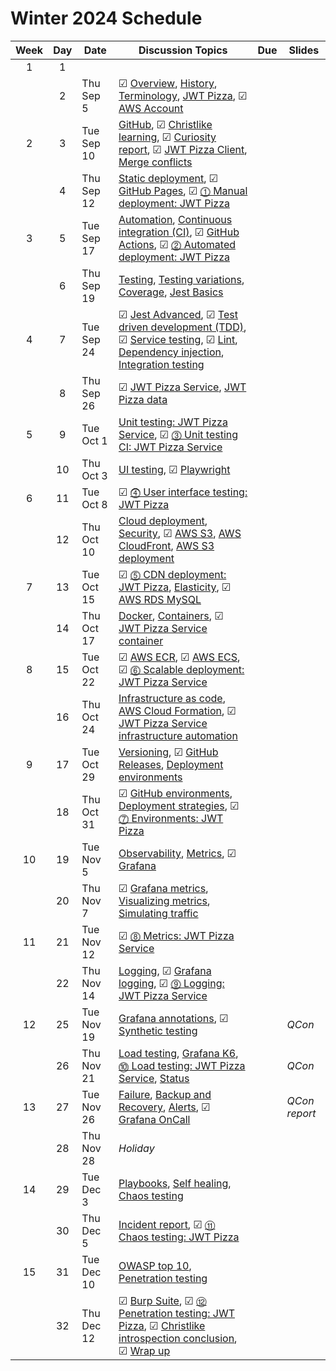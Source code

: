 # Winter 2024 Schedule

| Week | Day | Date       | Discussion Topics                                                                                                                                                                                                                                                                                                  | Due | Slides        |
| :--: | :-: | ---------- | ------------------------------------------------------------------------------------------------------------------------------------------------------------------------------------------------------------------------------------------------------------------------------------------------------------------ | --- | ------------- |
|  1   |  1  |            |                                                                                                                                                                                                                                                                                                                    |     |               |
|      |  2  | Thu Sep 5  | ☑ [Overview](overview/overview.md), [History](history/history.md), [Terminology](terminology/terminology.md), [JWT Pizza](jwtPizza/jwtPizza.md), ☑ [AWS Account](awsAccount/awsAccount.md)                                                                                                                         |     |               |
|  2   |  3  | Tue Sep 10 | [GitHub](gitHub/gitHub.md), ☑ [Christlike learning](christlikeLearning/christlikeLearning.md), ☑ [Curiosity report](curiosityReport/curiosityReport.md), ☑ [JWT Pizza Client](jwtPizzaClient/jwtPizzaClient.md), [Merge conflicts](mergeConflicts/mergeConflicts.md)                                               |     |               |
|      |  4  | Thu Sep 12 | [Static deployment](staticDeployment/staticDeployment.md), ☑ [GitHub Pages](gitHubPages/gitHubPages.md), ☑ [⓵ Manual deployment: JWT Pizza](deliverable1ManualDeploy/deliverable1ManualDeploy.md)                                                                                                                  |     |               |
|  3   |  5  | Tue Sep 17 | [Automation](automation/automation.md), [Continuous integration (CI)](continuousIntegration/continuousIntegration.md), ☑ [GitHub Actions](gitHubActions/gitHubActions.md), ☑ [⓶ Automated deployment: JWT Pizza](deliverable2AutomatedDeploy/deliverable2AutomatedDeploy.md)                                       |     |               |
|      |  6  | Thu Sep 19 | [Testing](testing/testing.md), [Testing variations](testingCategories/testingCategories.md), [Coverage](coverage/coverage.md), [Jest Basics](jestBasics/jestBasics.md)                                                                                                                                             |     |               |
|  4   |  7  | Tue Sep 24 | ☑ [Jest Advanced](jestAdvanced/jestAdvanced.md), ☑ [Test driven development (TDD)](tdd/tdd.md), ☑ [Service testing](serviceTesting/serviceTesting.md), ☑ [Lint](lint/lint.md), [Dependency injection](dependencyInjection/dependencyInjection.md), [Integration testing](integrationTesting/integrationTesting.md) |     |               |
|      |  8  | Thu Sep 26 | ☑ [JWT Pizza Service](jwtPizzaService/jwtPizzaService.md), [JWT Pizza data](jwtPizzaData/jwtPizzaData.md)                                                                                                                                                                                                          |     |               |
|  5   |  9  | Tue Oct 1  | [Unit testing: JWT Pizza Service](unitTestingJwtPizzaService/unitTestingJwtPizzaService.md), ☑ [⓷ Unit testing CI: JWT Pizza Service](deliverable3UnitTesting/deliverable3UnitTesting.md)                                                                                                                          |     |               |
|      | 10  | Thu Oct 3  | [UI testing](uiTesting/uiTesting.md), ☑ [Playwright](playwright/playwright.md)                                                                                                                                                                                                                                     |     |               |
|  6   | 11  | Tue Oct 8  | ☑ [⓸ User interface testing: JWT Pizza](deliverable4UiTesting/deliverable4UiTesting.md)                                                                                                                                                                                                                            |     |               |
|      | 12  | Thu Oct 10 | [Cloud deployment](cloudDeployment/cloudDeployment.md), [Security](security/security.md), ☑ [AWS S3](awsS3/awsS3.md), [AWS CloudFront](awsCloudFront/awsCloudFront.md), [AWS S3 deployment](awsS3Deployment/awsS3Deployment.md)                                                                                    |     |               |
|  7   | 13  | Tue Oct 15 | ☑ [⓹ CDN deployment: JWT Pizza](deliverable5CdnDeploy/deliverable5CdnDeploy.md), [Elasticity](elasticity/elasticity.md), ☑ [AWS RDS MySQL](awsRdsMysql/awsRdsMysql.md)                                                                                                                                             |     |               |
|      | 14  | Thu Oct 17 | [Docker](docker/docker.md), [Containers](containers/containers.md), ☑ [JWT Pizza Service container](jwtPizzaServiceContainer/jwtPizzaServiceContainer.md)                                                                                                                                                          |     |               |
|  8   | 15  | Tue Oct 22 | ☑ [AWS ECR](awsEcr/awsEcr.md), ☑ [AWS ECS](awsEcs/awsEcs.md), ☑ [⓺ Scalable deployment: JWT Pizza Service](deliverable6ScalableDeploy/deliverable6ScalableDeploy.md)                                                                                                                                               |     |               |
|      | 16  | Thu Oct 24 | [Infrastructure as code](infrastructureAsCode/infrastructureAsCode.md), [AWS Cloud Formation](awsCloudFormation/awsCloudFormation.md), ☑ [JWT Pizza Service infrastructure automation](jwtPizzaServiceInfrastructureAutomation/jwtPizzaServiceInfrastructureAutomation.md)                                         |     |               |
|  9   | 17  | Tue Oct 29 | [Versioning](versioning/versioning.md), ☑ [GitHub Releases](gitHubReleases/gitHubReleases.md), [Deployment environments](deploymentEnvironments/deploymentEnvironments.md)                                                                                                                                         |     |               |
|      | 18  | Thu Oct 31 | ☑ [GitHub environments](gitHubEnvironments/gitHubEnvironments.md), [Deployment strategies](deploymentStrategies/deploymentStrategies.md), ☑ [⓻ Environments: JWT Pizza](deliverable7Environments/deliverable7Environments.md)                                                                                      |     |               |
|  10  | 19  | Tue Nov 5  | [Observability](observability/observability.md), [Metrics](metrics/metrics.md), ☑ [Grafana](grafana/grafana.md)                                                                                                                                                                                                    |     |               |
|      | 20  | Thu Nov 7  | ☑ [Grafana metrics](grafanaMetrics/grafanaMetrics.md), [Visualizing metrics](visualizingMetrics/visualizingMetrics.md), [Simulating traffic](simulatingTraffic/simulatingTraffic.md)                                                                                                                               |     |               |
|  11  | 21  | Tue Nov 12 | ☑ [⓼ Metrics: JWT Pizza Service](deliverable8Metrics/deliverable8Metrics.md)                                                                                                                                                                                                                                       |     |               |
|      | 22  | Thu Nov 14 | [Logging](logging/logging.md), ☑ [Grafana logging](grafanaLogging/grafanaLogging.md), ☑ [⓽ Logging: JWT Pizza Service](deliverable9Logging/deliverable9Logging.md)                                                                                                                                                 |     |               |
|  12  | 25  | Tue Nov 19 | [Grafana annotations](grafanaAnnotations/grafanaAnnotations.md), ☑ [Synthetic testing](syntheticTesting/syntheticTesting.md)                                                                                                                                                                                       |     | _QCon_        |
|      | 26  | Thu Nov 21 | [Load testing](loadTesting/loadTesting.md), [Grafana K6](grafanaK6/grafanaK6.md), [⓾ Load testing: JWT Pizza Service](deliverable10LoadTesting/deliverable10LoadTesting.md), [Status](statusReporting/statusReporting.md)                                                                                          |     | _QCon_        |
|  13  | 27  | Tue Nov 26 | [Failure](failure/failure.md), [Backup and Recovery](recovery/recovery.md), [Alerts](alerting/alerting.md), ☑ [Grafana OnCall](grafanaOnCall/grafanaOnCall.md)                                                                                                                                                     |     | _QCon report_ |
|      | 28  | Thu Nov 28 | _Holiday_                                                                                                                                                                                                                                                                                                          |     |               |
|  14  | 29  | Tue Dec 3  | [Playbooks](playbooks/playbooks.md), [Self healing](selfHealing/selfHealing.md), [Chaos testing](chaosTesting/chaosTesting.md)                                                                                                                                                                                     |     |               |
|      | 30  | Thu Dec 5  | [Incident report](incidentReport/incidentReport.md), ☑ [⑪ Chaos testing: JWT Pizza](deliverable11ChaosTesting/deliverable11ChaosTesting.md)                                                                                                                                                                        |     |               |
|  15  | 31  | Tue Dec 10 | [OWASP top 10](owaspTop10/owaspTop10.md), [Penetration testing](penetrationTesting/penetrationTesting.md)                                                                                                                                                                                                          |     |               |
|      | 32  | Thu Dec 12 | ☑ [Burp Suite](burpSuite/burpSuite.md), ☑ [⑫ Penetration testing: JWT Pizza](deliverable12PenetrationTesting/deliverable12PenetrationTesting.md), ☑ [Christlike introspection conclusion](christlikeLearningConclusion/christlikeLearningConclusion.md), ☑ [Wrap up](wrapUp/wrapUp.md)                             |     |               |
